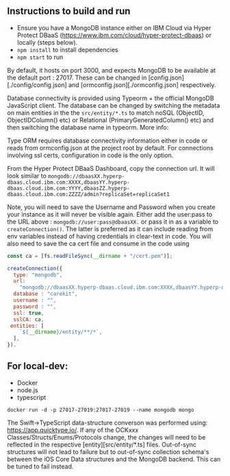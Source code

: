 ## Instructions to build and run


* Ensure you have a MongoDB instance either on IBM Cloud via Hyper Protect DBaaS (https://www.ibm.com/cloud/hyper-protect-dbaas) or locally (steps below).
* `npm install` to install dependencies
* `npm start` to run

By default, it hosts on port 3000, and expects MongoDB to be available at the default port : 27017. These can be changed in [config.json][./config/config.json] and [ormconfig.json][./ormconfig.json] respectively.

Database connectivity is provided using Typeorm + the official MongoDB JavaScript client. The database can be changed by switching the metadata on main entities in the the `src/entity/*.ts` to match noSQL (ObjectID, ObjectIDColumn() etc) or Relational (PrimaryGeneratedColumn() etc) and then switching the database name in typeorm. More info:

Type ORM requires database connectivity information either in code or reads from ormconfig.json at the project root by default. For connections involving ssl certs, configuration in code is the only option.

From the Hyper Protect DBaaS Dashboard, copy the connection url. It will look similar to
`mongodb://dbaasXX.hyperp-dbaas.cloud.ibm.com:XXXX,dbaasYY.hyperp-dbaas.cloud.ibm.com:YYYY,dbaasZZ.hyperp-dbaas.cloud.ibm.com:ZZZZ/admin?replicaSet=replicaSet1`

Note, you will need to save the Username and Password when you create your instance as it will never be visible again. Either add the user:pass to the URL above : `mongodb://user:pass@dbaasXX.` or pass it in as a variable to `createConnection()`. The latter is preferred as it can include reading from env variables instead of having credentials in clear-text in code. You will also need to save the ca cert file and consume in the code using
```javascript
const ca = [fs.readFileSync(__dirname + "/cert.pem")];
```

```javascript
createConnection({
  type: "mongodb",
  url:
    "mongodb://dbaasXX.hyperp-dbaas.cloud.ibm.com:XXXX,dbaasYY.hyperp-dbaas.cloud.ibm.com:YYYY,dbaasZZ.hyperp-dbaas.cloud.ibm.com:ZZZZ/admin?replicaSet=replicaSet1",
  database : "carekit",
  username : "",
  password : "",
  ssl: true,
  sslCA: ca,
 entities: [
    `${__dirname}/entity/**/*`,
  ],
}).
```

## For local-dev:

* Docker
* node.js
* typescript

 `docker run -d -p 27017-27019:27017-27019 --name mongodb mongo`

The Swift->TypeScript data-structure converson was performed using: https://app.quicktype.io/. If any of the OCKxxx Classes/Structs/Enums/Protocols change, the changes will need to be reflected in the respective [entity][src/entity/*.ts] files. Out-of-sync structures will not lead to failure but to out-of-sync collection schema's between the iOS Core Data structures and the MongoDB backend. This can be tuned to fail instead.

